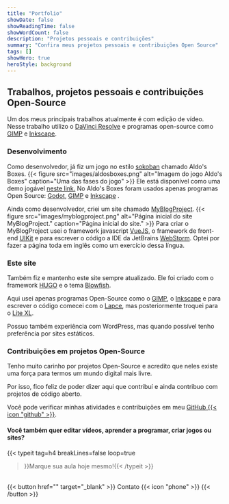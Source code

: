 ```yaml
---
title: "Portfolio"
showDate: false
showReadingTime: false
showWordCount: false
description: "Projetos pessoais e contribuições"
summary: "Confira meus projetos pessoais e contribuições Open Source"
tags: []
showHero: true
heroStyle: background
---
```

## Trabalhos, projetos pessoais e contribuições Open-Source
Um dos meus principais trabalhos atualmente é com edição de vídeo.
</br>
Nesse trabalho utilizo o [DaVinci Resolve](https://www.blackmagicdesign.com/br/products/davinciresolve/)
e programas open-source como [GIMP](https://www.gimp.org/) e [Inkscape](https://inkscape.org/pt-br/).

### Desenvolvimento
Como desenvolvedor, já fiz um jogo no estilo [sokoban](https://pt.wikipedia.org/wiki/Sokoban)
chamado Aldo's Boxes.
{{< figure
    src="images/aldosboxes.png"
    alt="Imagem do jogo Aldo's Boxes"
    caption="Uma das fases do jogo"
    >}}
Ele está disponível como uma demo jogável [neste link.](https://igorrodriguez.itch.io/aldosboxes)
No Aldo's Boxes foram usados apenas programas Open Source:
[Godot](https://godotengine.org/), [GIMP](https://www.gimp.org/) e [Inkscape](https://inkscape.org/pt-br/)  .

Ainda como desenvolvedor, criei um site chamado [MyBlogProject](https://myblogproject.onrender.com/#/).
{{< figure
    src="images/myblogproject.png"
    alt="Página inicial do site MyBlogProject."
    caption="Página inicial do site."
    >}}
Para criar o MyBlogProject usei o framework javascript [VueJS](https://br.vuejs.org/), 
o framework de front-end [UIKit](https://getuikit.com/) e para escrever o código a IDE da JetBrains
[WebStorm](https://www.jetbrains.com/webstorm/).
Optei por fazer a página toda em inglês como um exercício dessa língua.

### Este site
Também fiz e mantenho este site sempre atualizado. Ele foi criado com o framework [HUGO](https://gohugo.io/)
e o tema [Blowfish](https://blowfish.page/).

Aqui usei apenas programas Open-Source como o [GIMP](https://www.gimp.org/), o [Inkscape](https://inkscape.org/pt-br/)
e para escrever o código comecei com o [Lapce](https://lapce.dev/),
mas posteriormente troquei para o [Lite XL](https://lite-xl.com/).

Possuo também experiência com WordPress, mas quando possível tenho preferência por sites estáticos.

### Contribuições em projetos Open-Source
Tenho muito carinho por projetos Open-Source e acredito que neles existe uma força
para termos um mundo digital mais livre.

Por isso, fico feliz de poder dizer aqui que contribuí e ainda contribuo com projetos de código aberto.

Você pode verificar minhas atividades e contribuições
em meu [GitHub {{< icon "github" >}}](https://github.com/igorr0driguez).

#### Você também quer editar vídeos, aprender a programar, criar jogos ou sites?

{{< typeit 
  tag=h4
  breakLines=false
  loop=true
>}}Marque sua aula hoje mesmo!{{< /typeit >}}
</br>
{{< button href="" target="_blank" >}}
Contato {{< icon "phone" >}}
{{< /button >}}
